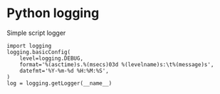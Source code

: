 # Python logging


Simple script logger
```
import logging
logging.basicConfig(
    level=logging.DEBUG,
    format='%(asctime)s.%(msecs)03d %(levelname)s:\t%(message)s',
    datefmt='%Y-%m-%d %H:%M:%S',
)   
log = logging.getLogger(__name__)
```
